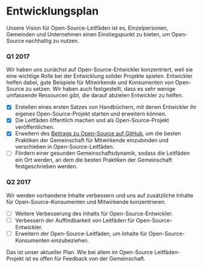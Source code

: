 # Entwicklungsplan

Unsere Vision für Open-Source-Leitfäden ist es, Einzelpersonen, Gemeinden und Unternehmen einen Einstiegspunkt zu bieten, um Open-Source nachhaltig zu nutzen.

### Q1 2017

Wir haben uns zunächst auf Open-Source-Entwickler konzentriert, weil sie eine wichtige Rolle bei der Entwicklung solider Projekte spielen. Entwickler helfen dabei, gute Beispiele für Mitwirkende und Konsumenten von Open-Source zu setzen. Wir haben auch festgestellt, dass es sehr wenige umfassende Ressourcen gibt, die darauf abzielen Entwickler zu helfen.

* [x] Erstellen eines ersten Satzes von Handbüchern, mit denen Entwickler ihr eigenes Open-Source-Projekt starten und erweitern können.
* [x] Die Leitfäden öffentlich machen und als Open-Source-Projekt veröffentlichen.
* [x] Erweitern des [Beitrags zu Open-Source auf GitHub](https://guides.github.com/activities/contributing-to-open-source/), um die besten Praktiken der Gemeinschaft für Mitwirkende einzubinden und verschieben in Open-Source-Leitfäden.
* [ ] Fördern einer gesunden Gemeinschaftsdynamik, sodass die Leitfäden ein Ort werden, an dem die besten Praktiken der Gemeinschaft festgeschrieben werden.

### Q2 2017

Wir werden vorhandene Inhalte verbessern und uns auf zusätzliche Inhalte für Open-Source-Konsumenten und Mitwirkende konzentrieren.

* [ ] Weitere Verbesserung des Inhalts für Open-Source-Entwickler.
* [ ] Verbessern der Auffindbarkeit von Leitfäden für Open-Source-Entwickler.
* [ ] Erweitern der Open-Source-Leitfäden, um Inhalte für Open-Source-Konsumenten einzubeziehen.

Das ist unser aktueller Plan. Wie bei allem im Open-Source Leitfäden-Projekt ist es offen für Feedback von der Gemeinschaft.
